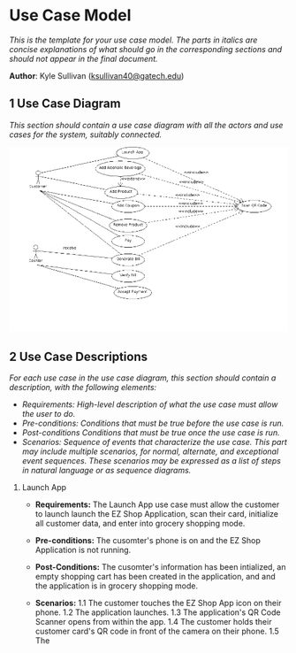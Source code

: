 # Use Case Model

*This is the template for your use case model. The parts in italics are concise explanations of what should go in the corresponding sections and should not appear in the final document.*

**Author**: Kyle Sullivan (ksullivan40@gatech.edu)

## 1 Use Case Diagram

*This section should contain a use case diagram with all the actors and use cases for the system, suitably connected.*

![Use Case Diagram v 0.1](UseCaseDiagram.png)


## 2 Use Case Descriptions

*For each use case in the use case diagram, this section should contain a description, with the following elements:*

- *Requirements: High-level description of what the use case must allow the user to do.*
- *Pre-conditions: Conditions that must be true before the use case is run.*
- *Post-conditions Conditions that must be true once the use case is run.*
- *Scenarios: Sequence of events that characterize the use case. This part may include multiple scenarios, for normal, alternate, and exceptional event sequences. These scenarios may be expressed as a list of steps in natural language or as sequence diagrams.*

1. Launch App
   * **Requirements:** The Launch App use case must allow the customer to launch launch the EZ Shop Application, scan their card, initialize all customer data, and enter into grocery shopping mode.

   * **Pre-conditions:** The cusomter's phone is on and the EZ Shop Application is not running.

   * **Post-Conditions:** The cusomter's information has been intialized, an empty shopping cart has been created in the application, and and the application is in grocery shopping mode.

   * **Scenarios:** 
      1.1 The customer touches the EZ Shop App icon on their phone.
      1.2 The application launches.
      1.3 The application's QR Code Scanner opens from within the app.
      1.4 The customer holds their customer card's QR code in front of the camera on their phone.
      1.5 The
